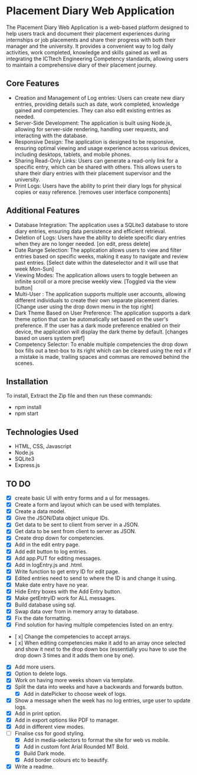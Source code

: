# Placement Diary Web Application

The Placement Diary Web Application is a web-based platform designed to help users track and document their placement experiences during internships or job placements and share their progress with both their manager and the university. It provides a convenient way to log daily activities, work completed, knowledge and skills gained as well as integrating the ICTtech Engineering Competency standards, allowing users to maintain a comprehensive diary of their placement journey.

## Core Features
- Creation and Management of Log entries: Users can create new diary entries, providing details such as date, work completed, knowledge gained and competencies. They can also edit existing entries as needed. 
- Server-Side Development: The application is built using Node.js, allowing for server-side rendering, handling user requests, and interacting with the database.
- Responsive Design: The application is designed to be responsive, ensuring optimal viewing and usage experience across various devices, including desktops, tablets, and mobile phones.
- Sharing Read-Only Links: Users can generate a read-only link for a specific entry, which can be shared with others. This allows users to share their diary entries with their placement supervisor and the university.
- Print Logs: Users have the ability to print their diary logs for physical copies or easy reference. [removes user interface components]

## Additional Features
- Database Integration: The application uses a SQLite3 database to store diary entries, ensuring data persistence and efficient retrieval.
- Deletion of Logs: Users have the ability to delete specific diary entries when they are no longer needed. [on edit, press delete]
- Date Range Selection: The application allows users to view and filter entries based on specific weeks, making it easy to navigate and review past entries. [Select date within the dateselector and it will use that week Mon-Sun]
- Viewing Modes: The application allows users to toggle between an infinite scroll or a more precise weekly view. [Toggled via the view button]
- Multi-User : The application supports multiple user accounts, allowing different individuals to create their own separate placement diaries. [Change user using the drop down menu in the top right]
- Dark Theme Based on User Preference: The application supports a dark theme option that can be automatically set based on the user's preference. If the user has a dark mode preference enabled on their device, the application will display the dark theme by default. [changes based on users system pref]
- Competency Selector: To enable multiple competencies the drop down box fills out a text-box to its right which can be cleared using the red x if a mistake is made, trailing spaces and commas are removed behind the scenes.

## Installation
To install, Extract the Zip file and then run these commands: 
 - npm install
 - npm start

## Technologies Used
- HTML, CSS, Javascript
- Node.js
- SQLite3
- Express.js


## TO DO
- [x] create basic UI with entry forms and a ul for messages.
- [x] Create a form and layout which can be used with templates.
- [x] Create a data model. 
- [x] Give the JSON/Data object unique IDs.
- [x] Get data to be sent to client from server in a JSON.
- [x] Get data to be sent from client to server as JSON.
- [x] Create drop down for competencies.
- [x] Add in the edit entry page. 
- [x] Add edit button to log entries.
- [x] Add app.PUT for editing messages.
- [x] Add in logEntry.js and .html.
- [x] Write function to get entry ID for edit page.
- [x] Edited entries need to send to where the ID is and change it using.
- [x] Make date entry have no year.
- [x] Hide Entry boxes with the Add Entry button.
- [x] Make getEntryID work for ALL messages.
- [x] Build database using sql.
- [x] Swap data over from in memory array to database.
- [x] Fix the date formatting.
- [x] Find solution for having multiple competencies listed on an entry.
- [ x] Change the competencies to accept arrays.
- [ x] When editing competencies make it add to an array once selected and show it next to the drop down box (essentially you have to use the drop down 3 times and it adds them one by one).
- [x] Add more users.
- [x] Option to delete logs.
- [x] Work on having more weeks shown via template.
- [x] Split the data into weeks and have a backwards and forwards button.
    - [x] Add in datePicker to choose week of logs.
- [x] Show a message when the week has no log entries, urge user to update logs.
- [x] Add in print option.
- [x] Add in export options like PDF to manager.
- [x] Add in different view modes.
- [ ] Finalise css for good styling.
    - [x] Add in media-selectors to format the site for web vs mobile.
    - [x] Add in custom font Arial Rounded MT Bold.
    - [x] Build Dark mode.
    - [x] Add border colours etc to beautify.
- [x] Write a readme.
